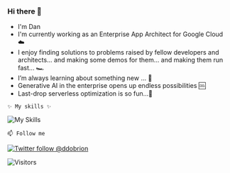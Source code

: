 ### Hi there 👋
- I'm Dan
- I'm currently working as an Enterprise App Architect for Google Cloud ☁️
- I enjoy finding solutions to problems raised by fellow developers and architects... and making some demos for them... and making them run fast... 🏎
- I’m always learning about something new ... 🌱
- Generative AI in the enterprise opens up endless possibilities 🆒
- Last-drop serverless optimization is so fun...🤔

`✨ My skills ✨`  

![My Skills](https://skillicons.dev/icons?i=java,kotlin,kubernetes,docker,gcp,aws,performance&theme=light)

`📫 Follow me`  

[![Twitter follow @ddobrion](https://img.shields.io/twitter/follow/ddobrin?style=social)](https://twitter.com/ddobrin) &nbsp;

![Visitors](https://api.visitorbadge.io/api/visitors?path=https%3A%2F%2Fgithub.com%2Fddobrins&label=%F0%9F%8F%A1%20visitors&labelColor=%232ccce4&countColor=%23dce775&style=flat-square)
